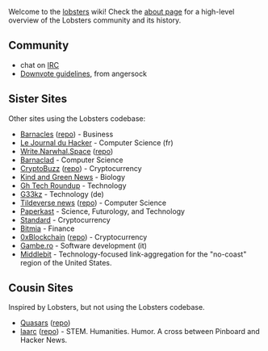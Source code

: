Welcome to the [lobsters](https://lobste.rs/) wiki! Check the [about page](https://lobste.rs/about) for a high-level overview of the Lobsters community and its history.

## Community

* chat on [IRC](IRC)
* [Downvote guidelines](DownvoteGuidelines), from angersock

## Sister Sites

Other sites using the Lobsters codebase:

* [Barnacles](https://www.barnacl.es) ([repo](https://github.com/pushcx/barnacl.es)) - Business
* [Le Journal du Hacker](https://www.journalduhacker.net/) - Computer Science (fr)
* [Write.Narwhal.Space](https://write.narwhal.space) ([repo](https://github.com/charlesetc/write.narwhal.space))
* [Barnaclad](https://barnacles.blackfriday/) - Computer Science
* [CryptoBuzz](https://cryptobuzz.io/) ([repo](https://github.com/lukehamilton/cryptobuzz)) - Cryptocurrency
* [Kind and Green News](http://news.kindandgreenworld.com/) - Biology
* [Gh Tech Roundup](https://www.ghtechroundup.com/) - Technology
* [G33kz](https://g33kz.de/) - Technology (de)
* [Tildeverse news](https://tilde.news/) ([repo](https://tildegit.org/tildeverse/tilde.news)) - Computer Science
* [Paperkast](https://paperkast.com) - Science, Futurology, and Technology
* [Standard](https://std.bz/) - Cryptocurrency
* [Bitmia](https://bitmia.com/) - Finance
* [0xBlockchain](https://0xblockchain.network/) ([repo](https://github.com/pyk/0xblockchain)) - Cryptocurrency
* [Gambe.ro](https://gambe.ro) - Software development (it)
* [Middlebit](https://middlebit.com/) - Technology-focused link-aggregation for the "no-coast" region of the United States.

## Cousin Sites

Inspired by Lobsters, but not using the Lobsters codebase.

* [Quasars](https://quasa.rs) ([repo](https://github.com/kineticdial/quasars))
* [laarc](https://www.laarc.io/) ([repo](https://github.com/laarc/laarc)) - STEM. Humanities. Humor. A cross between Pinboard and Hacker News.